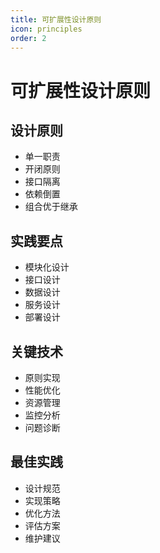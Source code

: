 ```yaml
---
title: 可扩展性设计原则
icon: principles
order: 2
---
```


# 可扩展性设计原则

## 设计原则
- 单一职责
- 开闭原则
- 接口隔离
- 依赖倒置
- 组合优于继承

## 实践要点
- 模块化设计
- 接口设计
- 数据设计
- 服务设计
- 部署设计

## 关键技术
- 原则实现
- 性能优化
- 资源管理
- 监控分析
- 问题诊断

## 最佳实践
- 设计规范
- 实现策略
- 优化方法
- 评估方案
- 维护建议
